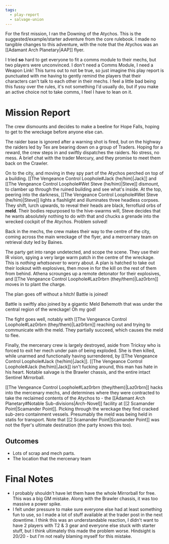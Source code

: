 ```yaml
---
tags:
  - play-report
  - salvage-union
---
```


For the first mission, I ran the Downing of the Atychos. This is the suggested/example/starter adventure from the core rulebook. I made no tangible changes to this adventure, with the note that the Atychos was an [[Adamant Arch Planetary|AAP]] flyer.

I tried **so** hard to get everyone to fit a comms module to their mechs, but two players were unconvinced. I don't need a Comms Module, I need a Weapon Link! This turns out to not be true, so just imagine this play report is punctuated with me having to gently remind the players that their characters can't talk to each other in their mechs. I feel a little bad being this fussy over the rules, it's not something I'd usually do, but if you make an active choice not to take comms, I feel I have to lean on it.

# Mission Report
The crew dismounts and decides to make a beeline for Hope Falls, hoping to get to the wreckage before anyone else can.

The raider base is ignored after a warning shot is fired, but on the highway the raiders led by Tex are bearing down on a group of Traders. Hoping for a reward, the crew steps in and swiftly dispatches the raiders. No stress, no mess. A brief chat with the trader Mercury, and they promise to meet them back on the Crawler.

On to the city, and moving in they spy part of the Atychos perched on top of a building. [[The Vengeance Control Loophole#Jack (he/him)|Jack]] and [[The Vengeance Control Loophole#Wet Steve (he/him)|Steve]] dismount, to clamber up through the ruined building and see what's inside. At the top, peering into the darkness, [[The Vengeance Control Loophole#Wet Steve (he/him)|Steve]] lights a flashlight and illuminates three headless corpses. They shift, lurch upwards, to reveal their heads are black, ferrofluid orbs of **meld**. Their bodies repurposed to the hive-swarms will, Steve decides that he wants absolutely nothing to do with that and chucks a grenade into the wrecked cockpit of the Atychos. Problem solved!

Back in the mechs, the crew makes their way to the centre of the city, coming across the main wreckage of the flyer, and a mercernary team on retrieval duty led by Baines.

The party get into range undetected, and scope the scene. They use their IR vision, spying a very large warm patch in the centre of the wreckage. This is *nothing whatsoever* to worry about. A plan is hatched to take out their lookout with explosives, then move in for the kill on the rest of them from behind. Athena scrounges up a remote detonator for their explosives, and [[The Vengeance Control Loophole#Laz0rbrn (they/them)|Laz0rbrn]] moves in to plant the charge.

The plan goes off without a hitch! Battle is joined!

Battle is swiftly also joined by a gigantic Meld Behemoth that was under the central region of the wreckage! Oh my god!

The fight goes well, notably with [[The Vengeance Control Loophole#Laz0rbrn (they/them)|Laz0rbrn]] reaching out and trying to communicate with the meld. They partially succeed, which causes the meld to flee.

Finally, the mercenary crew is largely destroyed, aside from Tricksy who is forced to exit her mech under pain of being exploded. She is then killed, while unarmed and functionally having surrendered, by [[The Vengeance Control Loophole#Jack (he/him)|Jack]]. [[The Vengeance Control Loophole#Jack (he/him)|Jack]] isn't fucking around, this man has hate in his heart. Notable salvage is the Brawler chassis, and the entire intact Sentinel Mirrorball.

[[The Vengeance Control Loophole#Laz0rbrn (they/them)|Laz0rbrn]] hacks into the mercenary mechs, and determines where they were contracted to take the reclaimed contents of the Atychos to -  the [[Adamant Arch Planetary#Notable Sub-divisions|Arch-Novel]] facility at [[2 Scamander Point|Scamander Point]]. Picking through the wreckage they find cracked sub-zero containment vessels. Presumably the meld was being held in statis for transport. Note that [[2 Scamander Point|Scamander Point]] was not the flyer's ultimate destination (the party knows this too).

## Outcomes
- Lots of scrap and mech parts.
- The location that the mercenary team

# Final Notes
- I probably shouldn't have let them have the whole Mirrorball for free. This was a big GM mistake. Along with the Brawler chassis, it was too massive a power spike.
- I felt under pressure to make sure everyone else had at least something fun to use, so I made a lot of stuff available at the trader post in the next downtime. I think this was an understandable reaction, I didn't want to have 2 players with T2 & 3 gear and everyone else stuck with starter stuff, but I think ultimately this made the problem worse. Hindsight is 20/20 - but I'm not really blaming myself for this mistake.
